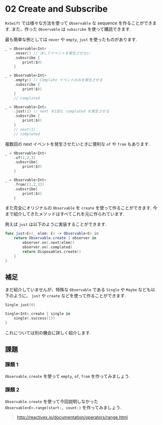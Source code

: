 # 02 Create and Subscribe

`RxSwift` では様々な方法を使って `Observable` な sequence を作ることができます. また、作った `Observable` は `subscribe` を使って購読できます.

最も簡単な例としては `never` や `empty`, `just` を使ったものがあります.

```swift
_ = Observable<Int>
    .never() // 決してイベントを発生させない
    .subscribe {
        print($0)
    }

_ = Observable<Int>
    .empty() // Complate イベントのみを発生させる
    .subscribe {
        print($0)
    }
    // complated

_ = Observable<Int>
    .just(1) // next を1回と complated を発生させる
    .subscribe {
        print($0)
    }
    // next(1)
    // completed
```

複数回の next イベントを発生させたいときに便利な `of` や `from` もあります.

```swift
_ = Observable<Int>
    .of(1,2,3)
    .subscribe{
        print($0)
    }

_ = Observable<Int>
    .from([1,2,3])
    .subscribe{
        print($0)
    }
```

また完全にオリジナルの `Observable` を `create` を使って作ることができます. 今まで紹介してきたメソッドはすべてこれを元に作られています.

例えば `just` は以下のように実装することができます.

```swift
func just<E>(_ elem: E) -> Observable<E> in
    return Observable.create { observer in
        observer.on(.next(elem))
        observer.on(.complated)
        return Disposables.create()
    }
}
```

## 補足

まだ紹介していませんが、特殊な `Observable` である `Single` や `Maybe` なども以下のように、 `just` や `create` などを使って作ることができます.

```swift
Single.just(0)

Single<Int>.create { single in
    single(.success(1))
}
```

これについては別の機会に詳しく紹介します.

## 課題

### 課題 1

`Observable.create` を使って `empty`, `of`, `from` を作ってみましょう.

### 課題 2

`Observable.create` を使って今回説明しなかった ` Observable<E>.range(start:, count:)` を作ってみましょう.

> http://reactivex.io/documentation/operators/range.html

